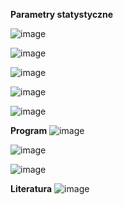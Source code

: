 **Parametry statystyczne**

![image](https://github.com/Kuba1618/StatisticsInIT/assets/59400834/f48a4faa-a59f-4140-a640-4521973e9044)

![image](https://github.com/Kuba1618/StatisticsInIT/assets/59400834/8b724795-1028-435e-970a-4ab7a1acff7b)

![image](https://github.com/Kuba1618/StatisticsInIT/assets/59400834/a22a74e7-76d3-4582-b6f8-246db49b3d47)

![image](https://github.com/Kuba1618/StatisticsInIT/assets/59400834/d5d4b6d2-e514-4aca-900b-37fce9eae7f4)

![image](https://github.com/Kuba1618/StatisticsInIT/assets/59400834/5614766f-42c1-4744-ad7d-1d13895f3f07)

**Program**
![image](https://github.com/Kuba1618/StatisticsInIT/assets/59400834/61c234b0-2d08-464c-9a70-8aa22f942b12)

![image](https://github.com/Kuba1618/StatisticsInIT/assets/59400834/c33ab190-8f6a-439f-abb6-128074c119f0)

![image](https://github.com/Kuba1618/StatisticsInIT/assets/59400834/6f6ce19d-2d52-494e-9f3e-fe51dea69ca7)

**Literatura**
![image](https://github.com/Kuba1618/StatisticsInIT/assets/59400834/afa5e966-d7fd-42f9-ad22-86fc57d9e0c9)

